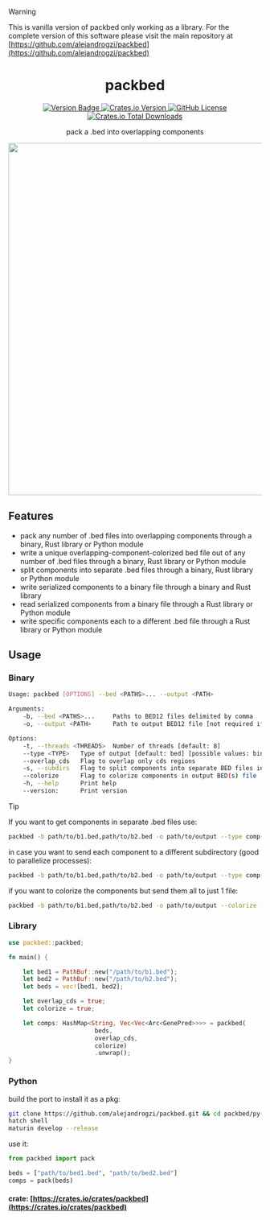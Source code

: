 > [!WARNING]
>
> This is vanilla version of packbed only working as a library.
> For the complete version of this software please visit the main
> repository at [https://github.com/alejandrogzi/packbed](https://github.com/alejandrogzi/packbed)


<p align="center">
  <h1 align="center">
    packbed
  </h1>

  <p align="center">
    <a href="https://img.shields.io/badge/version-0.0.1dev-green" target="_blank">
      <img alt="Version Badge" src="https://img.shields.io/badge/version-0.0.1-green">
    </a>
    <a href="https://crates.io/crates/packbed" target="_blank">
      <img alt="Crates.io Version" src="https://img.shields.io/crates/v/packbed">
    </a>
    <a href="https://github.com/alejandrogzi/packbed" target="_blank">
      <img alt="GitHub License" src="https://img.shields.io/github/license/alejandrogzi/packbed?color=blue">
    </a>
    <a href="https://crates.io/crates/packbed" target="_blank">
      <img alt="Crates.io Total Downloads" src="https://img.shields.io/crates/d/packbed">
    </a>
  </p>


  <p align="center">
    pack a .bed into overlapping components
  </p>

</p>


<p align="center">
    <img width=700 align="center" src="https://imgur.com/WUrvVM8.gif">
</p>


## Features
- pack any number of .bed files into overlapping components through a binary, Rust library or Python module
- write a unique overlapping-component-colorized bed file out of any number of .bed files through a binary, Rust library or Python module
- split components into separate .bed files through a binary, Rust library or Python module
- write serialized components to a binary file through a binary and Rust library
- read serialized components from a binary file through a Rust library or Python module
- write specific components each to a different .bed file through a Rust library or Python module

## Usage
### Binary
``` bash
Usage: packbed [OPTIONS] --bed <PATHS>... --output <PATH>

Arguments:
    -b, --bed <PATHS>...     Paths to BED12 files delimited by comma
    -o, --output <PATH>      Path to output BED12 file [not required if -c flag is set]

Options:
    -t, --threads <THREADS>  Number of threads [default: 8]
    --type <TYPE>   Type of output [default: bed] [possible values: bin, comp, bed]
    --overlap_cds   Flag to overlap only cds regions
    -s, --subdirs   Flag to split components into separate BED files in subdirectories
    --colorize      Flag to colorize components in output BED(s) file
    -h, --help      Print help
    --version:      Print version
```

> [!TIP]
> If you want to get components in separate .bed files use:
> ```bash
> packbed -b path/to/b1.bed,path/to/b2.bed -o path/to/output --type comp
> ```
> in case you want to send each component to a different subdirectory (good to parallelize processes):
> ```bash
> packbed -b path/to/b1.bed,path/to/b2.bed -o path/to/output --type comp -s
> ```
> if you want to colorize the components but send them all to just 1 file:
> ```bash
> packbed -b path/to/b1.bed,path/to/b2.bed -o path/to/output --colorize --type bed
> ```

### Library
``` rust
use packbed::packbed;

fn main() {

    let bed1 = PathBuf::new("/path/to/b1.bed");
    let bed2 = PathBuf::new("/path/to/b2.bed");
    let beds = vec![bed1, bed2];

    let overlap_cds = true;
    let colorize = true;

    let comps: HashMap<String, Vec<Vec<Arc<GenePred>>>> = packbed(
                        beds,
                        overlap_cds,
                        colorize)
                        .unwrap();
}
```
### Python
build the port to install it as a pkg:
```bash
git clone https://github.com/alejandrogzi/packbed.git && cd packbed/py-packbed
hatch shell
maturin develop --release
```
use it:
``` python
from packbed import pack

beds = ["path/to/bed1.bed", "path/to/bed2.bed"]
comps = pack(beds)
```

#### crate: [https://crates.io/crates/packbed](https://crates.io/crates/packbed)
